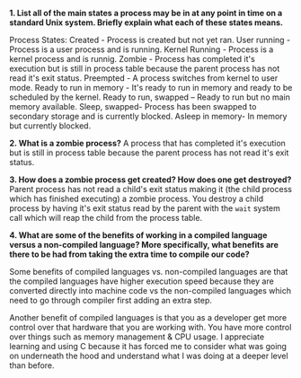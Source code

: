 **1. List all of the main states a process may be in at any point in time on a standard Unix system. Briefly explain what each of these states means.**

Process States: 
Created - Process is created but not yet ran. 
User running - Process is a user process and is running. 
Kernel Running - Process is a kernel process and is runnig. 
Zombie - Process has completed it's execution but is still in process table because the parent process has not read it's exit status. 
Preempted - A process switches from kernel to user mode. 
Ready to run in memory - It's ready to run in memory and ready to be scheduled by the kernel. 
Ready to run, swapped – Ready to run but no main memory available. 
Sleep, swapped- Process has been swapped to secondary storage and is currently blocked. 
Asleep in memory- In memory but currently blocked. 

**2. What is a zombie process?**
A process that has completed it's execution but is still in process table because the parent process has not read it's exit status. 

**3. How does a zombie process get created? How does one get destroyed?**
Parent process has not read a child's exit status making it (the child process which has finished executing) a zombie process. You destroy a child process by having it's exit status read by the parent with the `wait` system call which will reap the child from the process table. 


**4. What are some of the benefits of working in a compiled language versus a non-compiled language? More specifically, what benefits are there to be had from taking the extra time to compile our code?**

Some benefits of compiled languages vs. non-compiled languages are that the compiled languages have higher execution speed because they are converted directly into machine code vs the non-compiled languages which need to go through compiler first adding an extra step. 

Another benefit of compiled languages is that you as a developer get more control over that hardware that you are working with. You have more control over things such as memory management & CPU usage. I appreciate learning and using C because it has forced me to consider what was going on underneath the hood and understand what I was doing at a deeper level than before.